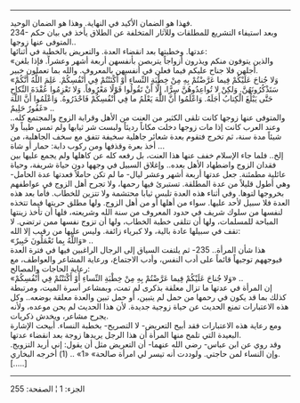 ------------------------------------------------------------------------

فهذا هو الضمان الأكيد في النهاية. وهذا هو الضمان الوحيد.  
234- وبعد استيفاء التشريع للمطلقات وللآثار المتخلفة عن الطلاق يأخذ في
بيان حكم المتوفى عنها زوجها..  
عدتها. وخطبتها بعد انقضاء العدة. والتعريض بالخطبة في أثنائها:  
«والذين يتوفون منكم ويذرون أزواجاً يتربصن بأنفسهن أربعة أشهر وعشراً. فإذا
بلغن أجلهن فلا جناح عليكم فيما فعلن في أنفسهن بالمعروف. والله بما تعملون
خبير.  
«وَلا جُناحَ عَلَيْكُمْ فِيما عَرَّضْتُمْ بِهِ مِنْ خِطْبَةِ النِّساءِ أَوْ أَكْنَنْتُمْ فِي أَنْفُسِكُمْ. عَلِمَ
اللَّهُ أَنَّكُمْ سَتَذْكُرُونَهُنَّ. وَلكِنْ لا تُواعِدُوهُنَّ سِرًّا، إِلَّا أَنْ تَقُولُوا قَوْلًا مَعْرُوفاً.
وَلا تَعْزِمُوا عُقْدَةَ النِّكاحِ حَتَّى يَبْلُغَ الْكِتابُ أَجَلَهُ. وَاعْلَمُوا أَنَّ اللَّهَ يَعْلَمُ ما فِي
أَنْفُسِكُمْ فَاحْذَرُوهُ. وَاعْلَمُوا أَنَّ اللَّهَ غَفُورٌ حَلِيمٌ» ..  
والمتوفى عنها زوجها كانت تلقى الكثير من العنت من الأهل وقرابة الزوج
والمجتمع كله.. وعند العرب كانت إذا مات زوجها دخلت مكاناً رديئاً ولبست شر
ثيابها ولم تمس طيباً ولا شيئاً مدة سنة، ثم تخرج فتقوم بعدة شعائر جاهلية
سخيفة تتفق مع سخف الجاهلية، من أخذ بعرة وقذفها ومن ركوب دابة: حمار أو
شاة ...  
إلخ.. فلما جاء الإسلام خفف عنها هذا العنت، بل رفعه كله عن كاهلها ولم
يجمع عليها بين فقدان الزوج واضطهاد الأهل بعده.. وإغلاق السبيل في وجهها
دون حياة شريفة، وحياة عائلية مطمئنة. جعل عدتها أربعة أشهر وعشر ليال- ما
لم تكن حاملاً فعدتها عدة الحامل- وهي أطول قليلاً من عدة المطلقة. تستبرئ
فيها رحمها، ولا تجرح أهل الزوج في عواطفهم بخروجها لتوها. وفي أثناء هذه
العدة تلبس ثيابا محتشمة ولا تتزين للخطاب. فأما بعد هذه العدة فلا سبيل
لأحد عليها. سواء من أهلها أو من أهل الزوج. ولها مطلق حريتها فيما تتخذه
لنفسها من سلوك شريف في حدود المعروف من سنة الله وشريعته، فلها أن تأخذ
زينتها المباحة للمسلمات، ولها أن تتلقى خطبة الخطاب، ولها أن تزوج نفسها
ممن ترتضي. لا تقف في سبيلها عادة بالية، ولا كبرياء زائفة. وليس عليها من
رقيب إلا الله:  
«وَاللَّهُ بِما تَعْمَلُونَ خَبِيرٌ» ..  
هذا شأن المرأة.. 235- ثم يلتفت السياق إلى الرجال الراغبين فيها في فترة
العدة فيوجههم توجيهاً قائماً على أدب النفس، وأدب الاجتماع، ورعاية المشاعر
والعواطف، مع رعاية الحاجات والمصالح:  
«وَلا جُناحَ عَلَيْكُمْ فِيما عَرَّضْتُمْ بِهِ مِنْ خِطْبَةِ النِّساءِ أَوْ أَكْنَنْتُمْ فِي أَنْفُسِكُمْ» ..  
إن المرأة في عدتها ما تزال معلقة بذكرى لم تمت، وبمشاعر أسرة الميت،
ومرتبطة كذلك بما قد يكون في رحمها من حمل لم يتبين، أو حمل تبين والعدة
معلقة بوضعه.. وكل هذه الاعتبارات تمنع الحديث عن حياة زوجية جديدة. لأن
هذا الحديث لم يحن موعده، ولأنه يجرح مشاعر، ويخدش ذكريات.  
ومع رعاية هذه الاعتبارات فقد أبيح التعريض- لا التصريح- بخطبة النساء.
أبيحت الإشارة البعيدة التي تلمح منها المرأة أن هذا الرجل يريدها زوجة بعد
انقضاء عدتها.  
وقد روي عن ابن عباس- رضي الله عنهما- أن التعريض مثل أن يقول: إني أريد
التزويج. وإن النساء لمن حاجتي. ولوددت أنه تيسر لي امرأة صالحة» «1»
.. (1) أخرجه البخاري. \[.....\]

------------------------------------------------------------------------

الجزء: 1 ¦ الصفحة: 255
